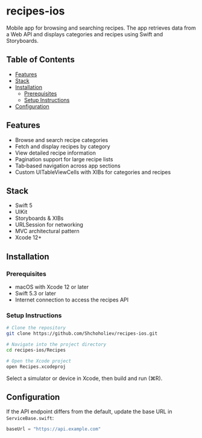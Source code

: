 # recipes-ios
Mobile app for browsing and searching recipes. The app retrieves data from a Web API and displays categories and recipes using Swift and Storyboards.

## Table of Contents
- [Features](#features)
- [Stack](#stack)
- [Installation](#installation)
  - [Prerequisites](#prerequisites)
  - [Setup Instructions](#setup-instructions)
- [Configuration](#configuration)

## Features
- Browse and search recipe categories
- Fetch and display recipes by category
- View detailed recipe information
- Pagination support for large recipe lists
- Tab‐based navigation across app sections
- Custom UITableViewCells with XIBs for categories and recipes

## Stack
- Swift 5
- UIKit
- Storyboards & XIBs
- URLSession for networking
- MVC architectural pattern
- Xcode 12+

## Installation

### Prerequisites
- macOS with Xcode 12 or later
- Swift 5.3 or later
- Internet connection to access the recipes API

### Setup Instructions
```bash
# Clone the repository
git clone https://github.com/Shchoholiev/recipes-ios.git

# Navigate into the project directory
cd recipes-ios/Recipes

# Open the Xcode project
open Recipes.xcodeproj
```
Select a simulator or device in Xcode, then build and run (⌘R).

## Configuration
If the API endpoint differs from the default, update the base URL in `ServiceBase.swift`:
```swift
baseUrl = "https://api.example.com"
```
